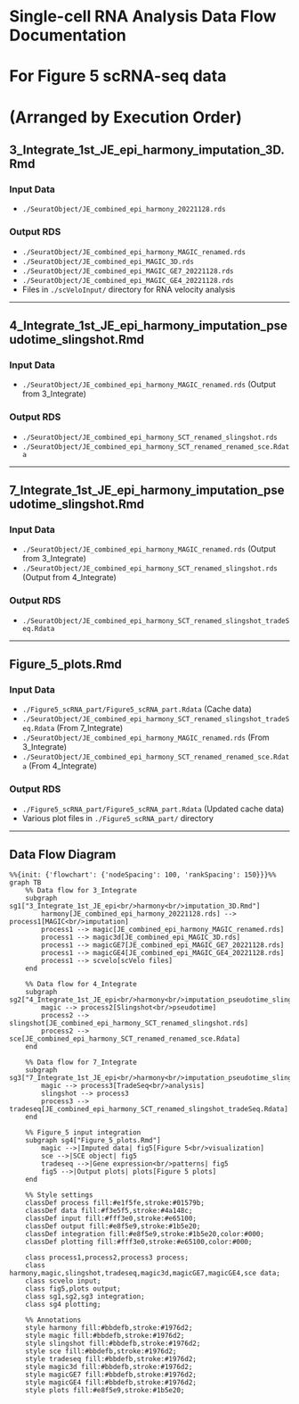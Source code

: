 # Single-cell RNA Analysis Data Flow Documentation 

# For Figure 5 scRNA-seq data

# (Arranged by Execution Order)

## 3_Integrate_1st_JE_epi_harmony_imputation_3D.Rmd

### Input Data
- `./SeuratObject/JE_combined_epi_harmony_20221128.rds`

### Output RDS
- `./SeuratObject/JE_combined_epi_harmony_MAGIC_renamed.rds`
- `./SeuratObject/JE_combined_epi_MAGIC_3D.rds`
- `./SeuratObject/JE_combined_epi_MAGIC_GE7_20221128.rds`
- `./SeuratObject/JE_combined_epi_MAGIC_GE4_20221128.rds`
- Files in `./scVeloInput/` directory for RNA velocity analysis

---

## 4_Integrate_1st_JE_epi_harmony_imputation_pseudotime_slingshot.Rmd

### Input Data
- `./SeuratObject/JE_combined_epi_harmony_MAGIC_renamed.rds` (Output from 3_Integrate)

### Output RDS
- `./SeuratObject/JE_combined_epi_harmony_SCT_renamed_slingshot.rds`
- `./SeuratObject/JE_combined_epi_harmony_SCT_renamed_renamed_sce.Rdata`

---

## 7_Integrate_1st_JE_epi_harmony_imputation_pseudotime_slingshot.Rmd

### Input Data
- `./SeuratObject/JE_combined_epi_harmony_MAGIC_renamed.rds` (Output from 3_Integrate)
- `./SeuratObject/JE_combined_epi_harmony_SCT_renamed_slingshot.rds` (Output from 4_Integrate)

### Output RDS
- `./SeuratObject/JE_combined_epi_harmony_SCT_renamed_slingshot_tradeSeq.Rdata`

---

## Figure_5_plots.Rmd

### Input Data
- `./Figure5_scRNA_part/Figure5_scRNA_part.Rdata` (Cache data)
- `./SeuratObject/JE_combined_epi_harmony_SCT_renamed_slingshot_tradeSeq.Rdata` (From 7_Integrate)
- `./SeuratObject/JE_combined_epi_harmony_MAGIC_renamed.rds` (From 3_Integrate)
- `./SeuratObject/JE_combined_epi_harmony_SCT_renamed_renamed_sce.Rdata` (From 4_Integrate)

### Output RDS
- `./Figure5_scRNA_part/Figure5_scRNA_part.Rdata` (Updated cache data)
- Various plot files in `./Figure5_scRNA_part/` directory

---

## Data Flow Diagram
```mermaid
%%{init: {'flowchart': {'nodeSpacing': 100, 'rankSpacing': 150}}}%%
graph TB
    %% Data flow for 3_Integrate
    subgraph sg1["3_Integrate_1st_JE_epi<br/>harmony<br/>imputation_3D.Rmd"]
        harmony[JE_combined_epi_harmony_20221128.rds] --> process1[MAGIC<br/>imputation]
        process1 --> magic[JE_combined_epi_harmony_MAGIC_renamed.rds]
        process1 --> magic3d[JE_combined_epi_MAGIC_3D.rds]
        process1 --> magicGE7[JE_combined_epi_MAGIC_GE7_20221128.rds]
        process1 --> magicGE4[JE_combined_epi_MAGIC_GE4_20221128.rds]
        process1 --> scvelo[scVelo files]
    end

    %% Data flow for 4_Integrate
    subgraph sg2["4_Integrate_1st_JE_epi<br/>harmony<br/>imputation_pseudotime_slingshot.Rmd"]
        magic --> process2[Slingshot<br/>pseudotime]
        process2 --> slingshot[JE_combined_epi_harmony_SCT_renamed_slingshot.rds]
        process2 --> sce[JE_combined_epi_harmony_SCT_renamed_renamed_sce.Rdata]
    end

    %% Data flow for 7_Integrate
    subgraph sg3["7_Integrate_1st_JE_epi<br/>harmony<br/>imputation_pseudotime_slingshot.Rmd"]
        magic --> process3[TradeSeq<br/>analysis]
        slingshot --> process3
        process3 --> tradeseq[JE_combined_epi_harmony_SCT_renamed_slingshot_tradeSeq.Rdata]
    end

    %% Figure_5 input integration
    subgraph sg4["Figure_5_plots.Rmd"]
        magic -->|Imputed data| fig5[Figure 5<br/>visualization]
        sce -->|SCE object| fig5
        tradeseq -->|Gene expression<br/>patterns| fig5
        fig5 -->|Output plots| plots[Figure 5 plots]
    end

    %% Style settings
    classDef process fill:#e1f5fe,stroke:#01579b;
    classDef data fill:#f3e5f5,stroke:#4a148c;
    classDef input fill:#fff3e0,stroke:#e65100;
    classDef output fill:#e8f5e9,stroke:#1b5e20;
    classDef integration fill:#e8f5e9,stroke:#1b5e20,color:#000;
    classDef plotting fill:#fff3e0,stroke:#e65100,color:#000;
    
    class process1,process2,process3 process;
    class harmony,magic,slingshot,tradeseq,magic3d,magicGE7,magicGE4,sce data;
    class scvelo input;
    class fig5,plots output;
    class sg1,sg2,sg3 integration;
    class sg4 plotting;

    %% Annotations
    style harmony fill:#bbdefb,stroke:#1976d2;
    style magic fill:#bbdefb,stroke:#1976d2;
    style slingshot fill:#bbdefb,stroke:#1976d2;
    style sce fill:#bbdefb,stroke:#1976d2;
    style tradeseq fill:#bbdefb,stroke:#1976d2;
    style magic3d fill:#bbdefb,stroke:#1976d2;
    style magicGE7 fill:#bbdefb,stroke:#1976d2;
    style magicGE4 fill:#bbdefb,stroke:#1976d2;
    style plots fill:#e8f5e9,stroke:#1b5e20;
``` 